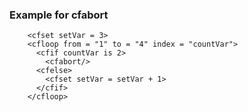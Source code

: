 ### Example for cfabort
```luceescript+trycf
	<cfset setVar = 3> 
	<cfloop from = "1" to = "4" index = "countVar"> 
	  <cfif countVar is 2> 
	    <cfabort/>
	  <cfelse> 
	    <cfset setVar = setVar + 1> 
	  </cfif> 
	</cfloop> 
```